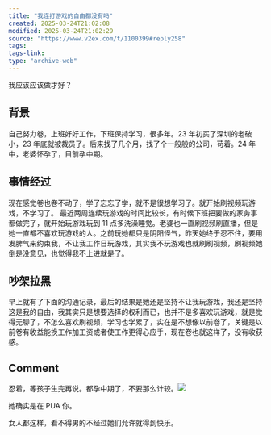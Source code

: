 ```yaml
---
title: "我连打游戏的自由都没有吗"
created: 2025-03-24T21:02:08
modified: 2025-03-24T21:02:29
source: "https://www.v2ex.com/t/1100399#reply258"
tags:
tags-link:
type: "archive-web"
---
```


我应该应该做才好？

## 背景

自己努力卷，上班好好工作，下班保持学习，很多年。23 年初买了深圳的老破小，23 年底就被裁员了。后来找了几个月，找了个一般般的公司，苟着。24 年中，老婆怀孕了，目前孕中期。

## 事情经过

现在感觉卷也卷不动了，学了忘忘了学，就不是很想学习了。就开始刷视频玩游戏，不学习了。 最近两周连续玩游戏的时间比较长，有时候下班把要做的家务事都做完了，就开始玩游戏玩到 11 点多洗澡睡觉。老婆也一直刷视频刷直播，但是她一直都不喜欢玩游戏的人。之前玩她都只是阴阳怪气，昨天她终于忍不住，要用发脾气来约束我，不让我工作日玩游戏，其实我不玩游戏也就刷刷视频，刷视频她倒是没意见，也觉得我不上进就是了。

## 吵架拉黑

早上就有了下面的沟通记录，最后的结果是她还是坚持不让我玩游戏，我还是坚持这是我的自由，我其实只是想要选择的权利而已，也并不是多喜欢玩游戏，就是觉得无聊了，不怎么喜欢刷视频，学习也学累了，实在是不想像以前卷了，关键是以前卷有收益能换工作加工资或者使工作更得心应手，现在卷也就这样了，没有收获感。

## Comment

忍着，等孩子生完再说。都孕中期了，不要那么计较。[![](https://i.imgur.com/NIvxivj.png)](https://i.imgur.com/NIvxivj.png)

她确实是在 PUA 你。

女人都这样，看不得男的不经过她们允许就得到快乐。
